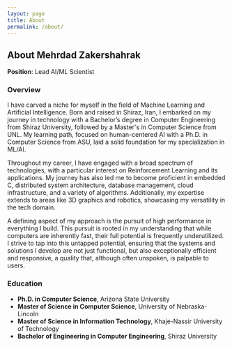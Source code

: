 ```yaml
---
layout: page
title: About
permalink: /about/
---
```


## About Mehrdad Zakershahrak

**Position**: Lead AI/ML Scientist

### Overview

I have carved a niche for myself in the field of Machine Learning and Artificial Intelligence. Born and raised in Shiraz, Iran, I embarked on my journey in technology with a Bachelor’s degree in Computer Engineering from Shiraz University, followed by a Master's in Computer Science from UNL. My learning path, focused on human-centered AI with a Ph.D. in Computer Science from ASU, laid a solid foundation for my specialization in ML/AI.

Throughout my career, I have engaged with a broad spectrum of technologies, with a particular interest on Reinforcement Learning and its applications. My journey has also led me to become proficient in embedded C, distributed system architecture, database management, cloud infrastructure, and a variety of algorithms. Additionally, my expertise extends to areas like 3D graphics and robotics, showcasing my versatility in the tech domain.

A defining aspect of my approach is the pursuit of high performance in everything I build. This pursuit is rooted in my understanding that while computers are inherently fast, their full potential is frequently underutilized. I strive to tap into this untapped potential, ensuring that the systems and solutions I develop are not just functional, but also exceptionally efficient and responsive, a quality that, although often unspoken, is palpable to users.

### Education

- **Ph.D. in Computer Science**, Arizona State University
- **Master of Science in Computer Science**, University of Nebraska-Lincoln
- **Master of Science in Information Technology**, Khaje-Nassir University of Technology
- **Bachelor of Engineering in Computer Engineering**, Shiraz University
